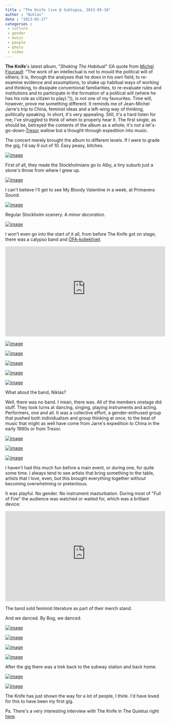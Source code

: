 ```yaml
---
title : "The Knife live @ Subtopia, 2013-05-16"
author : "Niklas"
date : "2013-05-17"
categories : 
 - culture
 - gender
 - music
 - people
 - photo
 - video
---
```


**The Knife**'s latest album, "_Shaking The Habitual_" ((A quote from [Michel Foucault](http://en.wikipedia.org/wiki/Michel_Foucault): “The work of an intellectual is not to mould the political will of others; it is, through the analyses that he does in his own field, to re-examine evidence and assumptions, to shake up habitual ways of working and thinking, to dissipate conventional familiarities, to re-evaluate rules and institutions and to participate in the formation of a political will (where he has his role as citizen to play).”)), is not one of my favourites. Time will, however, prove me something different. It reminds me of Jean-Michel Jarre's trip to China, feminist ideas and a left-wing way of thinking, politically speaking. In short, it's very appealing. Still, it's a hard listen for me; I've struggled to think of when to properly hear it. The first single, as should be, betrayed the contents of the album as a whole; it's not a let's-go-down-[Tresor](http://tresorberlin.com) wallow but a thought-through expedition into music.

The concert merely brought the album to different levels. If I were to grade the gig, I'd say 9 out of 10. Easy peasy, bitches.

[![image](https://niklasblog.com/wp-content/wpid-20130516_192304.jpg "20130516_192304.jpg")](https://niklasblog.com/wp-content/wpid-20130516_192304.jpg)

First of all, they made the Stockholmians go to Alby, a tiny suburb just a stone's throw from where I grew up.

[![image](https://niklasblog.com/wp-content/wpid-20130516_192432.jpg "20130516_192432.jpg")](https://niklasblog.com/wp-content/wpid-20130516_192432.jpg)

I can't believe I'll get to see My Bloody Valentine in a week, at Primavera Sound.

[![image](https://niklasblog.com/wp-content/wpid-20130516_192443.jpg "20130516_192443.jpg")](https://niklasblog.com/wp-content/wpid-20130516_192443.jpg)

Regular Stockholm scenery. A _minor decoration_.

[![image](https://niklasblog.com/wp-content/wpid-20130516_195955.jpg "20130516_195955.jpg")](https://niklasblog.com/wp-content/wpid-20130516_195955.jpg)

I won't even go into the start of it all, from before The Knife got on stage; there was a calypso band and [ÖFA-kollektivet](http://www.ofakollektivet.se/aktuellt/ofa-forband-till-the-knife-i-stockholm-16-17-maj).

<iframe width="510" height="287" src="https://www.youtube-nocookie.com/embed/azW7PMpMHcY?rel=0" frameborder="0" allowfullscreen></iframe>

[![image](https://niklasblog.com/wp-content/wpid-20130516_205224.jpg "20130516_205224.jpg")](https://niklasblog.com/wp-content/wpid-20130516_205224.jpg)

[![image](https://niklasblog.com/wp-content/wpid-20130516_210022.jpg "20130516_210022.jpg")](https://niklasblog.com/wp-content/wpid-20130516_210022.jpg)

[![image](https://niklasblog.com/wp-content/wpid-20130516_210654.jpg "20130516_210654.jpg")](https://niklasblog.com/wp-content/wpid-20130516_210654.jpg)

[![image](https://niklasblog.com/wp-content/wpid-20130516_2108580.jpg "20130516_210858(0).jpg")](https://niklasblog.com/wp-content/wpid-20130516_2108580.jpg)

[![image](https://niklasblog.com/wp-content/wpid-20130516_211027.jpg "20130516_211027.jpg")](https://niklasblog.com/wp-content/wpid-20130516_211027.jpg)

What about the band, Niklas?

Well, there was no band. I mean, there was. All of the members onstage did stuff. They took turns at dancing, singing, playing instruments and acting. Performers, one and all. It was a collective effort, a gender-enthused group that pushed both individualism and group thinking at once, to the beat of music that might as well have come from Jarre's expedition to China in the early 1980s or from Tresor.

[![image](https://niklasblog.com/wp-content/wpid-20130516_212952.jpg "20130516_212952.jpg")](https://niklasblog.com/wp-content/wpid-20130516_212952.jpg)

[![image](https://niklasblog.com/wp-content/wpid-20130516_213358.jpg "20130516_213358.jpg")](https://niklasblog.com/wp-content/wpid-20130516_213358.jpg)

[![image](https://niklasblog.com/wp-content/wpid-20130516_214011.jpg "20130516_214011.jpg")](https://niklasblog.com/wp-content/wpid-20130516_214011.jpg)

I haven't had this much fun before a main event, or during one, for quite some time. I always tend to see artists that bring something to the table, artists that I love, even, but this brought everything together without becoming overwhelming or pretentious.

It was playful. No gender. No instrument masturbation. During most of "Full of Fire" the audience was watched or waited for, which was a brilliant device:

<iframe width="510" height="287" src="https://www.youtube-nocookie.com/embed/792y9ZF8Pn0?rel=0" frameborder="0" allowfullscreen></iframe>

The band sold feminist literature as part of their merch stand.

And we danced. By Bog, we danced.

[![image](https://niklasblog.com/wp-content/wpid-20130516_221106.jpg "20130516_221106.jpg")](https://niklasblog.com/wp-content/wpid-20130516_221106.jpg)

[![image](https://niklasblog.com/wp-content/wpid-20130516_221434.jpg "20130516_221434.jpg")](https://niklasblog.com/wp-content/wpid-20130516_221434.jpg)

[![image](https://niklasblog.com/wp-content/wpid-IMG_20130516_235249.jpg "IMG_20130516_235249.jpg")](https://niklasblog.com/wp-content/wpid-IMG_20130516_235249.jpg)

[![image](https://niklasblog.com/wp-content/wpid-20130516_221437.jpg "20130516_221437.jpg")](https://niklasblog.com/wp-content/wpid-20130516_221437.jpg)

After the gig there was a trek back to the subway station and back home.

[![image](https://niklasblog.com/wp-content/wpid-20130516_222650.jpg "20130516_222650.jpg")](https://niklasblog.com/wp-content/wpid-20130516_222650.jpg)

[![image](https://niklasblog.com/wp-content/wpid-20130516_223014.jpg "20130516_223014.jpg")](https://niklasblog.com/wp-content/wpid-20130516_223014.jpg)

The Knife has just shown the way for a lot of people, I think. I'd have loved for this to have been my first gig.

Ps. There's a very interesting interview with The Knife in The Quietus right [here](http://thequietus.com/articles/12252-the-knife-interview).
